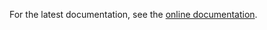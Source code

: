 For the latest documentation, see the [online documentation](https://docs.gridlabd.us/index.html?owner=slacgismo&project=advanced-load-modeling&branch=add-methodology-docs&folder=&doc=/NERC%20LMTF%20Load%20Modeling%20Process.md).

